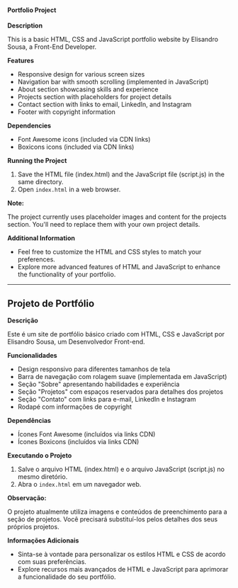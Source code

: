 #### Portfolio Project

**Description**

This is a basic HTML, CSS and JavaScript portfolio website by Elisandro Sousa, a Front-End Developer.

**Features**

* Responsive design for various screen sizes
* Navigation bar with smooth scrolling (implemented in JavaScript)
* About section showcasing skills and experience
* Projects section with placeholders for project details
* Contact section with links to email, LinkedIn, and Instagram
* Footer with copyright information

**Dependencies**

* Font Awesome icons (included via CDN links)
* Boxicons icons (included via CDN links)

**Running the Project**

1. Save the HTML file (index.html) and the JavaScript file (script.js) in the same directory.
2. Open `index.html` in a web browser.

**Note:**

The project currently uses placeholder images and content for the projects section. You'll need to replace them with your own project details.

**Additional Information**

* Feel free to customize the HTML and CSS styles to match your preferences.
* Explore more advanced features of HTML and JavaScript to enhance the functionality of your portfolio.

-------------------------------------------------------------------------------------------------------------------------------------------------------------------

## Projeto de Portfólio

**Descrição**

Este é um site de portfólio básico criado com HTML, CSS e JavaScript por Elisandro Sousa, um Desenvolvedor Front-end.

**Funcionalidades**

* Design responsivo para diferentes tamanhos de tela
* Barra de navegação com rolagem suave (implementada em JavaScript)
* Seção "Sobre" apresentando habilidades e experiência
* Seção "Projetos" com espaços reservados para detalhes dos projetos
* Seção "Contato" com links para e-mail, LinkedIn e Instagram
* Rodapé com informações de copyright

**Dependências**

* Ícones Font Awesome (incluídos via links CDN)
* Ícones Boxicons (incluídos via links CDN)

**Executando o Projeto**

1. Salve o arquivo HTML (index.html) e o arquivo JavaScript (script.js) no mesmo diretório.
2. Abra o `index.html` em um navegador web.

**Observação:**

O projeto atualmente utiliza imagens e conteúdos de preenchimento para a seção de projetos. Você precisará substituí-los pelos detalhes dos seus próprios projetos.

**Informações Adicionais**

* Sinta-se à vontade para personalizar os estilos HTML e CSS de acordo com suas preferências.
* Explore recursos mais avançados de HTML e JavaScript para aprimorar a funcionalidade do seu portfólio.
